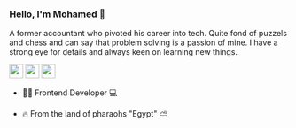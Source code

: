 ### Hello, I'm Mohamed 👋
A former accountant who pivoted his career into tech. Quite fond of puzzels and chess and can say that problem solving is a passion of mine. I have a strong eye for details and always keen on learning new things.

[<img src="https://img.shields.io/badge/Portfolio-24243e?logo=about.me" height="25"/>](https://www.codedmohamed.com)
[<img src="https://img.shields.io/badge/Gmail-24243e?logo=gmail" height="25"/>](mailto:codedmohamed@gmail.com)
[<img src="https://img.shields.io/badge/LinkedIn-24243e?logo=linkedin&logoColor=0077B5" height="25"/>](https://www.linkedin.com/in/codedmohamed)

- 👨‍💻 Frontend Developer 💻

- 🔥 From the land of pharaohs "Egypt" ⛅

